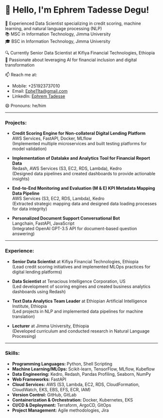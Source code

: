 # 👋 Hello, I'm Ephrem Tadesse Degu!

🧠 Experienced Data Scientist specializing in credit scoring, machine learning, and natural language processing (NLP)  
📚 MSC in Information Technology, Jimma University  
🎓 BSC in Information Technology, Jimma University  

🔍 Currently Senior Data Scientist at Kifiya Financial Technologies, Ethiopia  
🌱 Passionate about leveraging AI for financial inclusion and digital transformation  

📫 Reach me at:  
   - Mobile: +251923737010  
   - Email: Ephe11ta@gmail.com  
   - LinkedIn: [Ephrem Tadesse](https://www.linkedin.com/in/ephrem-tadesse-69304b93/)

😄 Pronouns: he/him

---

### Projects:
- **Credit Scoring Engine for Non-collateral Digital Lending Platform**  
  AWS Services, FastAPI, Docker, MLflow  
  (Implemented multiple microservices and built testing platforms for model validation)

- **Implementation of Datalake and Analytics Tool for Financial Report Data**  
  Redash, AWS Services (S3, EC2, RDS, Lambda), Kedro  
  (Designed data pipelines and created dashboards to provide actionable insights)

- **End-to-End Monitoring and Evaluation (M & E) KPI Metadata Mapping Data Pipeline**  
  AWS Services (S3, EC2, RDS, Lambda), Kedro  
  (Extracted strategic mapping data and designed data loading processes for data integrity)

- **Personalized Document Support Conversational Bot**  
  Langchain, FastAPI, JavaScript  
  (Integrated OpenAI GPT-3.5 API for document-based question answering)

---

### Experience:
- **Senior Data Scientist** at Kifiya Financial Technologies, Ethiopia  
  (Lead credit scoring initiatives and implemented MLOps practices for digital lending platforms)

- **Data Scientist** at Tenacious Intelligence Corporation, US  
  (Led development of scoring engines and created business analytics dashboards using Redash)

- **Text Data Analytics Team Leader** at Ethiopian Artificial Intelligence Institute, Ethiopia  
  (Led projects in NLP and implemented data pipelines for machine translation)

- **Lecturer** at Jimma University, Ethiopia  
  (Developed curriculum and conducted research in Natural Language Processing)

---

### Skills:
- **Programming Languages:** Python, Shell Scripting  
- **Machine Learning/MLOps:** Scikit-learn, TensorFlow, MLflow, Kubeflow  
- **Data Engineering:** Kedro, Redash, Pandas Profiling, Seaborn, NumPy  
- **Web Frameworks:** FastAPI  
- **Cloud Services:** AWS (S3, Lambda, EC2, RDS, CloudFormation, CloudWatch, EKS, EBS, EFS, ECR, IAM)  
- **Version Control:** GitHub, GitLab  
- **Containerization & Orchestration:** Docker, Kubernetes, EKS  
- **CI/CD & Deployment:** Terraform, ArgoCD, GitOps  
- **Project Management:** Agile methodologies, Jira

